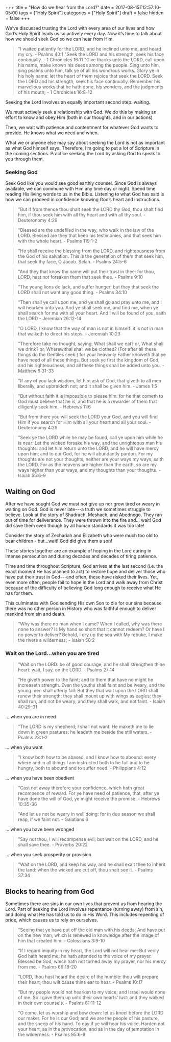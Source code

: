 +++
title = "How do we hear from the Lord?"
date = 2017-08-15T12:57:10-05:00
tags = ["Holy Spirit"]
categories = ["Holy Spirit"]
draft = false
hidden = false
+++


We’ve discussed trusting the Lord with every area of our lives and how God’s Holy Spirit leads us so actively every day. Now it’s time to talk about how we should seek God so we can hear from Him.

<!--more-->

> "I waited patiently for the LORD; and he inclined unto me, and heard my cry. - Psalms 40:1
> "Seek the LORD and his strength, seek his face continually. - 1 Chronicles 16:11
> "Give thanks unto the LORD, call upon his name, make known his deeds among the people. Sing unto him, sing psalms unto him, talk ye of all his wondrous works. Glory ye in his holy name: let the heart of them rejoice that seek the LORD. Seek the LORD and his strength, seek his face continually. Remember his marvellous works that he hath done, his wonders, and the judgments of his mouth; - 1 Chronicles 16:8-12

Seeking the Lord involves an equally important second step: waiting.

We must actively seek a relationship with God. We do this by making an effort to know and obey Him (both in our thoughts, and in our actions)

Then, we wait with patience and contentment for whatever God wants to provide. He knows what we need and when.

What we or anyone else may say about seeking the Lord is not as important as what God himself says. Therefore, I’m going to put a lot of Scripture in the coming sections. Practice seeking the Lord by asking God to speak to you through them.

### Seeking God

Seek God like you would see good earthly counsel. Since God is always available, we can commune with Him any time day or night. Spend time reading His living words to us in the Bible. Listening to what God has said is how we can proceed in confidence knowing God’s heart and instructions.

> "But if from thence thou shalt seek the LORD thy God, thou shalt find him, if thou seek him with all thy heart and with all thy soul. - Deuteronomy 4:29

> "Blessed are the undefiled in the way, who walk in the law of the LORD. Blessed are they that keep his testimonies, and that seek him with the whole heart. - Psalms 119:1-2

> "He shall receive the blessing from the LORD, and righteousness from the God of his salvation. This is the generation of them that seek him, that seek thy face, O Jacob. Selah. - Psalms 24:5-6

> "And they that know thy name will put their trust in thee: for thou, LORD, hast not forsaken them that seek thee. - Psalms 9:10

> "The young lions do lack, and suffer hunger: but they that seek the LORD shall not want any good thing. - Psalms 34:10

> "Then shall ye call upon me, and ye shall go and pray unto me, and I will hearken unto you. And ye shall seek me, and find me, when ye shall search for me with all your heart. And I will be found of you, saith the LORD - Jeremiah 29:12-14

> "O LORD, I know that the way of man is not in himself: it is not in man that walketh to direct his steps. - Jeremiah 10:23

> "Therefore take no thought, saying, What shall we eat? or, What shall we drink? or, Wherewithal shall we be clothed? (For after all these things do the Gentiles seek:) for your heavenly Father knoweth that ye have need of all these things. But seek ye first the kingdom of God, and his righteousness; and all these things shall be added unto you. - Matthew 6:31-33

> "If any of you lack wisdom, let him ask of God, that giveth to all men liberally, and upbraideth not; and it shall be given him. - James 1:5

> "But without faith it is impossible to please him: for he that cometh to God must believe that he is, and that he is a rewarder of them that diligently seek him. - Hebrews 11:6

> "But from there you will seek the LORD your God, and you will find Him if you search for Him with all your heart and all your soul. - Deuteronomy 4:29

> "Seek ye the LORD while he may be found, call ye upon him while he is near: Let the wicked forsake his way, and the unrighteous man his thoughts: and let him return unto the LORD, and he will have mercy upon him; and to our God, for he will abundantly pardon. For my thoughts are not your thoughts, neither are your ways my ways, saith the LORD. For as the heavens are higher than the earth, so are my ways higher than your ways, and my thoughts than your thoughts. - Isaiah 55:6-9

## Waiting on God

After we have sought God we must not give up nor grow tired or weary in waiting on God. God is never late---a truth we sometimes struggle to believe. Look at the story of Shadrach, Meshach, and Abednego. They ran out of time for deliverance. They were thrown into the fire and… wait! God did save them even though by all human standards it was too late!

Consider the story of Zechariah and Elizabeth who were much too old to bear children - but...wait! God did give them a son!

These stories together are an example of hoping in the Lord during in intense persecution and during decades and decades of tiring patience.

Time and time throughout Scripture, God arrives at the last second (i.e. the exact moment He has planned to act) to restore hope and deliver those who have put their trust in God---and often, these have risked their lives. Yet, even more often, people fail to hope in the Lord and walk away from Christ because of the difficulty of believing God long enough to receive what He has for them.

This culminates with God sending His own Son to die for our sins because there was no other person in History who was faithful enough to deliver mankind from sin and death.

> "Why was there no man when I came? When I called, why was there none to answer? Is My hand so short that it cannot redeem? Or have I no power to deliver? Behold, I dry up the sea with My rebuke, I make the rivers a wilderness; - Isaiah 50:2


### Wait on the Lord...when you are tired

> "Wait on the LORD: be of good courage, and he shall strengthen thine heart: wait, I say, on the LORD. - Psalms 27:14

> "He giveth power to the faint; and to them that have no might he increaseth strength. Even the youths shall faint and be weary, and the young men shall utterly fall: But they that wait upon the LORD shall renew their strength; they shall mount up with wings as eagles; they shall run, and not be weary; and they shall walk, and not faint. - Isaiah 40:29-31

... when you are in need

> "The LORD is my shepherd; I shall not want. He maketh me to lie down in green pastures: he leadeth me beside the still waters. - Psalms 23:1-2


... when you want

> "I know both how to be abased, and I know how to abound: every where and in all things I am instructed both to be full and to be hungry, both to abound and to suffer need. - Philippians 4:12

… when you have been obedient

> "Cast not away therefore your confidence, which hath great recompence of reward. For ye have need of patience, that, after ye have done the will of God, ye might receive the promise. - Hebrews 10:35-36

> "And let us not be weary in well doing: for in due season we shall reap, if we faint not. - Galatians 6

… when you have been wronged

> "Say not thou, I will recompense evil; but wait on the LORD, and he shall save thee. - Proverbs 20:22

... when you seek prosperity or provision

> "Wait on the LORD, and keep his way, and he shall exalt thee to inherit the land: when the wicked are cut off, thou shalt see it. - Psalms 37:34


## Blocks to hearing from God

Sometimes there are sins in our own lives that prevent us from hearing the Lord. Part of seeking the Lord involves repentance (turning away) from sin, and doing what He has told us to do in His Word. This includes repenting of pride, which causes us to rely on ourselves.

> "Seeing that ye have put off the old man with his deeds; And have put on the new man, which is renewed in knowledge after the image of him that created him: - Colossians 3:9-10

> "If I regard iniquity in my heart, the Lord will not hear me: But verily God hath heard me; he hath attended to the voice of my prayer. Blessed be God, which hath not turned away my prayer, nor his mercy from me. - Psalms 66:18-20

> "LORD, thou hast heard the desire of the humble: thou wilt prepare their heart, thou wilt cause thine ear to hear: - Psalms 10:17

> "But my people would not hearken to my voice; and Israel would none of me. So I gave them up unto their own hearts' lust: and they walked in their own counsels. - Psalms 81:11-12

> "O come, let us worship and bow down: let us kneel before the LORD our maker. For he is our God; and we are the people of his pasture, and the sheep of his hand. To day if ye will hear his voice, Harden not your heart, as in the provocation, and as in the day of temptation in the wilderness: - Psalms 95:6-8
